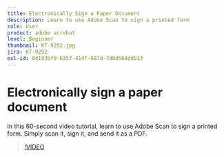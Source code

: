 ```yaml
---
title: Electronically Sign a Paper Document
description: Learn to use Adobe Scan to sign a printed form
role: User
product: adobe acrobat
level: Beginner
thumbnail: KT-9292.jpg
jira: KT-9292
exl-id: 0d193bf9-6357-414f-987d-7d0d560ddb13
---
```

# Electronically sign a paper document

In this 60-second video tutorial, learn to use Adobe Scan to sign a printed form. Simply scan it, sign it, and send it as a PDF.

>[!VIDEO](https://video.tv.adobe.com/v/338331?quality=12&learn=on&hidetitle=true)
